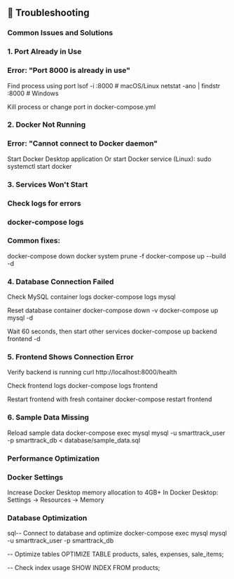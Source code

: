 ## 🚨 Troubleshooting
### Common Issues and Solutions

### 1. Port Already in Use
### Error: "Port 8000 is already in use"
Find process using port
lsof -i :8000   # macOS/Linux
netstat -ano | findstr :8000  # Windows

Kill process or change port in docker-compose.yml

### 2. Docker Not Running
### Error: "Cannot connect to Docker daemon"
Start Docker Desktop application
Or start Docker service (Linux):
sudo systemctl start docker

### 3. Services Won't Start
### Check logs for errors
### docker-compose logs

### Common fixes:

docker-compose down
docker system prune -f
docker-compose up --build -d

### 4. Database Connection Failed
Check MySQL container logs
docker-compose logs mysql

Reset database container
docker-compose down -v
docker-compose up mysql -d

Wait 60 seconds, then start other services
docker-compose up backend frontend -d

### 5. Frontend Shows Connection Error
Verify backend is running
curl http://localhost:8000/health

Check frontend logs
docker-compose logs frontend

Restart frontend with fresh container
docker-compose restart frontend

### 6. Sample Data Missing
Reload sample data
docker-compose exec mysql mysql -u smarttrack_user -p smarttrack_db < database/sample_data.sql


### Performance Optimization
### Docker Settings
Increase Docker Desktop memory allocation to 4GB+
In Docker Desktop: Settings → Resources → Memory


### Database Optimization
sql-- Connect to database and optimize
docker-compose exec mysql mysql -u smarttrack_user -p smarttrack_db

-- Optimize tables
OPTIMIZE TABLE products, sales, expenses, sale_items;

-- Check index usage
SHOW INDEX FROM products;
